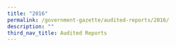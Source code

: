 ```yaml
---
title: "2016"
permalink: /government-gazette/audited-reports/2016/
description: ""
third_nav_title: Audited Reports
---
```

